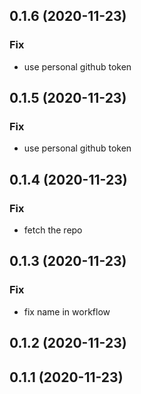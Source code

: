 ## 0.1.6 (2020-11-23)

### Fix

- use personal github token

## 0.1.5 (2020-11-23)

### Fix

- use personal github token

## 0.1.4 (2020-11-23)

### Fix

- fetch the repo

## 0.1.3 (2020-11-23)

### Fix

- fix name in workflow

## 0.1.2 (2020-11-23)

## 0.1.1 (2020-11-23)
